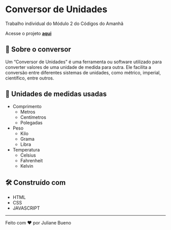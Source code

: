 # Conversor de Unidades

Trabalho individual do Módulo 2 do Códigos do Amanhã

Acesse o projeto **[aqui](https://julianebueno.github.io/projetoIndividual2-CDA/)**

## 🚀 Sobre o conversor

Um “Conversor de Unidades” é uma ferramenta ou software utilizado para converter valores de uma unidade de medida para outra. Ele facilita a conversão entre diferentes sistemas de unidades, como métrico, imperial, científico, entre outros.

## 📏 Unidades de medidas usadas

* Comprimento
    * Metros
    * Centímetros
    * Polegadas
* Peso
    * Kilo
    * Grama
    * Libra
* Temperatura
    * Celsius
    * Fahrenheit
    * Kelvin

## 🛠️ Construído com

* HTML
* CSS
* JAVASCRIPT

---
Feito com ❤️ por Juliane Bueno
